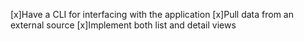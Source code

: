  [x]Have a CLI for interfacing with the application
 [x]Pull data from an external source
 [x]Implement both list and detail views
